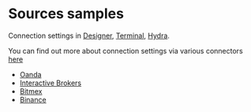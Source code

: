 # Sources samples

Connection settings in [Designer](../../designer.md), [Terminal](../../terminal.md), [Hydra](../../hydra.md). 

You can find out more about connection settings via various connectors [here](../../api/connectors/graphical_configuration.md)

- [Oanda](sources_samples/oanda.md)
- [Interactive Brokers](sources_samples/interactive_brokers.md)
- [Bitmex](sources_samples/bitmex.md)
- [Binance](sources_samples/binance.md)
